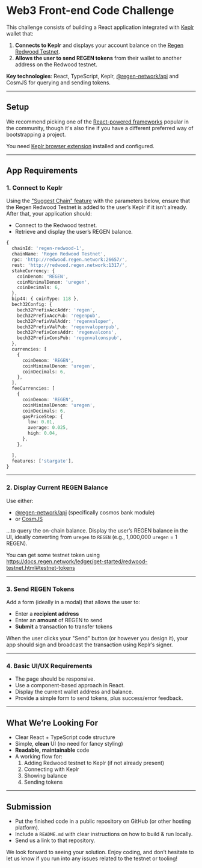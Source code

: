# Web3 Front-end Code Challenge 

This challenge consists of building a React application integrated with [Keplr](https://wallet.keplr.app/) wallet that:

1. **Connects to Keplr** and displays your account balance on the [Regen Redwood Testnet](https://docs.regen.network/ledger/get-started/redwood-testnet.html).  
2. **Allows the user to send REGEN tokens** from their wallet to another address on the Redwood testnet.

**Key technologies**: React, TypeScript, Keplr, [@regen-network/api](https://www.npmjs.com/package/@regen-network/api) and CosmJS for querying and sending tokens.

---

## Setup

We recommend picking one of the [React-powered frameworks](https://react.dev/learn/start-a-new-react-project) popular in the community, though it's also fine if you have a different preferred way of bootstrapping a project.

You need [Keplr browser extension](https://chrome.google.com/webstore/detail/keplr/dmkamcknogkgcdfhhbddcghachkejeap) installed and configured.

---

## App Requirements

### 1. Connect to Keplr

Using the ["Suggest Chain" feature](https://docs.keplr.app/api/guide/suggest-chain) with the parameters below, ensure that the Regen Redwood Testnet is added to the user’s Keplr if it isn’t already. After that, your application should:

- Connect to the Redwood testnet.  
- Retrieve and display the user’s REGEN balance.

```ts
{
  chainId: 'regen-redwood-1',
  chainName: 'Regen Redwood Testnet',
  rpc: 'http://redwood.regen.network:26657/',
  rest: 'http://redwood.regen.network:1317/',
  stakeCurrency: {
    coinDenom: 'REGEN',
    coinMinimalDenom: 'uregen',
    coinDecimals: 6,
  },
  bip44: { coinType: 118 },
  bech32Config: {
    bech32PrefixAccAddr: 'regen',
    bech32PrefixAccPub: 'regenpub',
    bech32PrefixValAddr: 'regenvaloper',
    bech32PrefixValPub: 'regenvaloperpub',
    bech32PrefixConsAddr: 'regenvalcons',
    bech32PrefixConsPub: 'regenvalconspub',
  },
  currencies: [
    {
      coinDenom: 'REGEN',
      coinMinimalDenom: 'uregen',
      coinDecimals: 6,
    },
  ],
  feeCurrencies: [
    {
      coinDenom: 'REGEN',
      coinMinimalDenom: 'uregen',
      coinDecimals: 6,
      gasPriceStep: {
        low: 0.01,
        average: 0.025,
        high: 0.04,
      },
    },

  ],  
  features: ['stargate'],
}
```

---

### 2. Display Current REGEN Balance

Use either:
- [@regen-network/api](https://www.npmjs.com/package/@regen-network/api) (specifically cosmos bank module)
- or [CosmJS](https://github.com/cosmos/cosmjs)

...to query the on-chain balance. Display the user’s REGEN balance in the UI, ideally converting from `uregen` to `REGEN` (e.g., 1,000,000 `uregen` = 1 REGEN).

You can get some testnet token using https://docs.regen.network/ledger/get-started/redwood-testnet.html#testnet-tokens

---

### 3. Send REGEN Tokens

Add a form (ideally in a modal) that allows the user to:

- Enter a **recipient address**  
- Enter an **amount** of REGEN to send  
- **Submit** a transaction to transfer tokens

When the user clicks your "Send" button (or however you design it), your app should sign and broadcast the transaction using Keplr’s signer.

---

### 4. Basic UI/UX Requirements

- The page should be responsive. 
- Use a component-based approach in React.  
- Display the current wallet address and balance.  
- Provide a simple form to send tokens, plus success/error feedback.

---

## What We’re Looking For

- Clear React + TypeScript code structure  
- Simple, **clean** UI (no need for fancy styling)  
- **Readable, maintainable** code  
- A working flow for:
  1. Adding Redwood testnet to Keplr (if not already present)  
  2. Connecting with Keplr  
  3. Showing balance  
  4. Sending tokens

---

## Submission

- Put the finished code in a public repository on GitHub (or other hosting platform).  
- Include a `README.md` with clear instructions on how to build & run locally.  
- Send us a link to that repository.

We look forward to seeing your solution. Enjoy coding, and don’t hesitate to let us know if you run into any issues related to the testnet or tooling!
